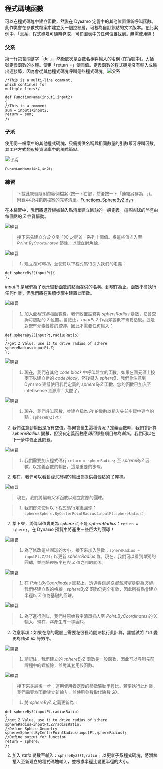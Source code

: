 

## 程式碼塊函數

可以在程式碼塊中建立函數，然後在 Dynamo 定義中的其他位置重新呼叫函數。此作業會在參數式檔案中建立另一個控制層，可視為自訂節點的文字版本。在此案例中，「父系」程式碼塊可隨時存取，可在圖表中的任何位置找到。無需使用線！

### 父系

第一行包含關鍵字「def」，然後依次是函數名稱與輸入的名稱 (在括號中)。大括號定義函數的本體。使用「return =」傳回值。定義函數的程式碼塊沒有輸入或輸出連接埠，因為會從其他程式碼塊呼叫這些程式碼塊。![父系](images/7-4/21.png)

```
/*This is a multi-line comment,
which continues for
multiple lines*/

def FunctionName(input1,input2)
{
//This is a comment
sum = input1+input2;
return = sum;
};
```

### 子系

使用同一檔案中的其他程式碼塊，只需提供名稱與相同數量的引數即可呼叫函數。其工作方式類似於資源庫中的現成節點。

![子系](images/7-4/20.png)

```
FunctionName(in1,in2);
```

### 練習

> 下載此練習隨附的範例檔案 (按一下右鍵，然後按一下「連結另存為...」)。附錄中提供範例檔案的完整清單。[Functions_SphereByZ.dyn](datasets/7-4/Functions_SphereByZ.dyn)

在本練習中，我們將進行根據輸入點清單建立圓球的一般定義。這些圓球的半徑由每個點的 Z 性質驅動。

![練習](images/7-4/Exercise/11.png)

> 接下來先建立介於 0 到 100 之間的一系列十個值。將這些值插入至 *Point.ByCoordinates* 節點，以建立對角線。

![練習](images/7-4/Exercise/10.png)

> 1. 建立*程式碼塊*，並使用以下程式碼行引入我們的定義：
```
def sphereByZ(inputPt){
};
```

*inputPt* 是我們為了表示驅動函數的點而提供的名稱。到現在為止，函數不會執行任何作業，但我們將在後續步驟中建置此函數。

![練習](images/7-4/Exercise/09.png)

> 1. 加入至*程式碼塊*函數後，我們放置註釋與 *sphereRadius* 變數，它會查詢每個點的 *Z* 位置。請記住，*inputPt.Z* 作為類函數不需要括號。這是對既有元素性質的*查詢*，因此不需要任何輸入：
```
def sphereByZ(inputPt,radiusRatio)
{
//get Z Value, use it to drive radius of sphere
sphereRadius=inputPt.Z;
};
```

![練習](images/7-4/Exercise/08.png)

> 1. 現在，我們在其他 *code block* 中呼叫建立的函數。如果在圖元區上按兩下以建立新的 *code block*，然後鍵入 *sphereB*，我們會注意到 Dynamo 建議使用我們定義的 *sphereByZ* 函數。您的函數已加入至 intellisense 資源庫！太酷了。

![練習](images/7-4/Exercise/07.png)

> 1. 現在，我們呼叫函數，並建立稱為 *Pt* 的變數以插入先前步驟中建立的點：```sphereByZ(Pt)```
2. 我們注意到輸出是所有空值。為何會發生這種情況？定義函數時，我們會計算 *sphereRadius* 變數，但沒有定義函數應*傳回*哪些項目做為*輸出*。我們可以在下一步中修正此問題。

![練習](images/7-4/Exercise/06.png)

> 1. 我們需要加入程式碼行 ```return = sphereRadius;``` 至 *sphereByZ* 函數，以定義函數的輸出，這是重要的步驟。
2. 現在，我們可以看到*程式碼塊*的輸出會提供每個點的 Z 座標。

![練習](images/7-4/Exercise/05.png)

> 現在，我們將編輯*父系*函數以建立實際的圓球。

> 1. 我們首先使用以下程式碼行定義圓球：```sphere=Sphere.ByCenterPointRadius(inputPt,sphereRadius);```
2. 接下來，將傳回值變更為 *sphere* 而不是 *sphereRadius*：```return = sphere;```。在 Dynamo 預覽中將產生一些巨大的圓球！

![練習](images/7-4/Exercise/04.png)

> 1. 為了修改這些圓球的大小，接下來加入除數：```sphereRadius = inputPt.Z/20;``` 以更新 *sphereRadius* 值。現在，我們可以看到單獨的圓球，並開始理解半徑與 Z 值之間的關係。

![練習](images/7-4/Exercise/03.png)

> 1. 在 *Point.ByCoordinates* 節點上，透過將鑲邊從*最短清單*變更為*叉積*，我們將建立點的格線。*sphereByZ* 函數仍完全有效，因此所有點會建立半徑以 Z 值為基礎的圓球。

![練習](images/7-4/Exercise/02.png)

> 1. 為了進行測試，我們將原始數字清單插入至 *Point.ByCoordinates* 的 X 輸入。現在，將產生有一塊圓球。
2. 注意事項：如果在您的電腦上需要花很長時間來執行此計算，請嘗試將 *#10* 變更為諸如 *#5* 等數字。

![練習](images/7-4/Exercise/01.png)

> 1. 請記住，我們建立的 *sphereByZ* 函數是一般函數，因此可以呼叫先前課程中的螺旋線，並對其套用該函數。

![練習](images/7-4/Exercise/20.png)

> 接下來是最後一步：運用使用者定義的參數驅動半徑比。若要執行此作業，我們需要為函數建立新輸入，並使用參數取代除數 *20*。

> 1. 將 *sphereByZ* 定義更新為：
```
def sphereByZ(inputPt,radiusRatio)
{
//get Z Value, use it to drive radius of sphere
sphereRadius=inputPt.Z/radiusRatio;
//Define Sphere Geometry
sphere=Sphere.ByCenterPointRadius(inputPt,sphereRadius);
//Define output for function
return = sphere;
};
```

2. 加入 *ratio* 變數至輸入：```sphereByZ(Pt,ratio);``` 以更新子系程式碼塊，將滑棒插入至新建立的程式碼塊輸入，並根據半徑比變更半徑的大小。

